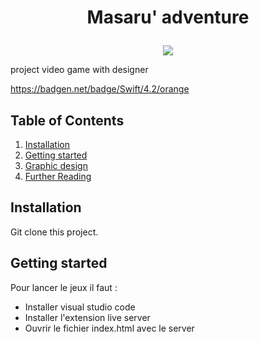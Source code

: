<div align="center"> 


# <p align="center">Masaru' adventure</p>

<img src="https://zupimages.net/viewer.php?id=23/08/31vj.png" style="height:400px, border-radius: 30px">

</div>

project video game with designer

https://badgen.net/badge/Swift/4.2/orange

## Table of Contents

1. [Installation](#installation)
2. [Getting started](#getting-started)
3. [Graphic design](#graphic-design)
4. [Further Reading](#further-reading)

## Installation
    
Git clone this project.

## Getting started

Pour lancer le jeux il faut :
- Installer visual studio code
- Installer l'extension live server
- Ouvrir le fichier index.html avec le server
